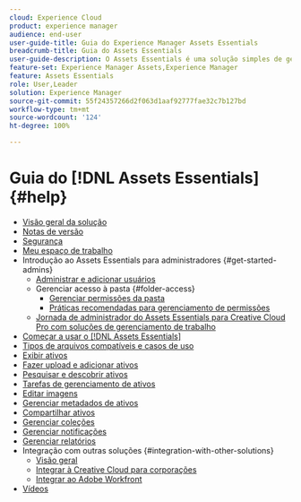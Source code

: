 ```yaml
---
cloud: Experience Cloud
product: experience manager
audience: end-user
user-guide-title: Guia do Experience Manager Assets Essentials
breadcrumb-title: Guia do Assets Essentials
user-guide-description: O Assets Essentials é uma solução simples de gerenciamento de ativos que funciona em outros aplicativos da Experience Cloud.
feature-set: Experience Manager Assets,Experience Manager
feature: Assets Essentials
role: User,Leader
solution: Experience Manager
source-git-commit: 55f24357266d2f063d1aaf92777fae32c7b127bd
workflow-type: tm+mt
source-wordcount: '124'
ht-degree: 100%

---
```



# Guia do [!DNL Assets Essentials] {#help}

+ [Visão geral da solução](introduction.md)
+ [Notas de versão](release-notes.md)
+ [Segurança](security-overview.md)
+ [Meu espaço de trabalho](my-workspace.md)
+ Introdução ao Assets Essentials para administradores {#get-started-admins}
   + [Administrar e adicionar usuários](deploy-administer.md)
   + Gerenciar acesso à pasta {#folder-access}
      + [Gerenciar permissões da pasta](manage-permissions.md)
      + [Práticas recomendadas para gerenciamento de permissões](permission-management-best-practices.md)
   + [Jornada de administrador do Assets Essentials para Creative Cloud Pro com soluções de gerenciamento de trabalho](assets-essentials-cc-pro-work-management-admin-journey.md)
+ [Começar a usar o  [!DNL Assets Essentials]](get-started.md)
+ [Tipos de arquivos compatíveis e casos de uso](supported-file-formats.md)
+ [Exibir ativos](navigate-view.md)
+ [Fazer upload e adicionar ativos](add-delete.md)
+ [Pesquisar e descobrir ativos](search.md)
+ [Tarefas de gerenciamento de ativos](manage-organize.md)
+ [Editar imagens](edit-images.md)
+ [Gerenciar metadados de ativos](metadata.md)
+ [Compartilhar ativos](share-links-for-assets.md)
+ [Gerenciar coleções](manage-collections.md)
+ [Gerenciar notificações](manage-notifications.md)
+ [Gerenciar relatórios](manage-reports.md)
+ Integração com outras soluções {#integration-with-other-solutions}
   + [Visão geral](integration.md)
   + [Integrar à Creative Cloud para corporações](integrate-with-creative-cloud.md)
   + [Integrar ao Adobe Workfront](integrate-with-workfront.md)
+ [Vídeos](https://experienceleague.adobe.com/docs/experience-manager-learn/assets-essentials/overview.html?lang=pt-BR)
